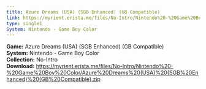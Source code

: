 ```yaml
---
title: Azure Dreams (USA) (SGB Enhanced) (GB Compatible)
link: https://myrient.erista.me/files/No-Intro/Nintendo%20-%20Game%20Boy%20Color/Azure%20Dreams%20(USA)%20(SGB%20Enhanced)%20(GB%20Compatible).zip
type: single1
System: Nintendo - Game Boy Color
---
```

<b>Game:</b> Azure Dreams (USA) (SGB Enhanced) (GB Compatible)<br>
<b>System:</b> Nintendo - Game Boy Color<br>
<b>Collection:</b> No-Intro<br>
<b>Download:</b> https://myrient.erista.me/files/No-Intro/Nintendo%20-%20Game%20Boy%20Color/Azure%20Dreams%20(USA)%20(SGB%20Enhanced)%20(GB%20Compatible).zip